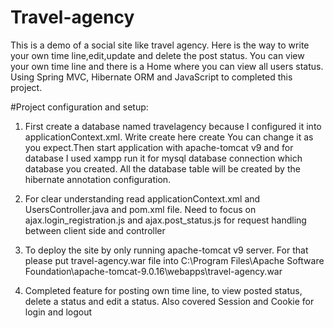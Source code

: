 # Travel-agency
This is a demo of a social site like travel agency. Here is the way to write your own time line,edit,update and delete the post status. You can view your own time line and there is a Home where you can view all users status. Using Spring MVC, Hibernate ORM and JavaScript to completed this project.

#Project configuration and setup:

1) First create a database named travelagency because I configured it into applicationContext.xml. Write create here
<prop key="hibernate.hbm2ddl.auto"> create </prop><!-- create or update database like "create" or "update" -->
You can change it as you expect.Then start application with apache-tomcat v9 and for database I used xampp run it for mysql database connection which database you created. All the database table will be created by the hibernate annotation configuration.

2) For clear understanding read applicationContext.xml and UsersController.java and pom.xml file. Need to focus on ajax.login_registration.js and ajax.post_status.js for request handling between client side and controller

3) To deploy the site by only running  apache-tomcat v9 server. For that please put travel-agency.war file into
C:\Program Files\Apache Software Foundation\apache-tomcat-9.0.16\webapps\travel-agency.war

4) Completed feature for posting own time line, to view posted status, delete a status and edit a status. Also covered Session and Cookie for login and logout 

